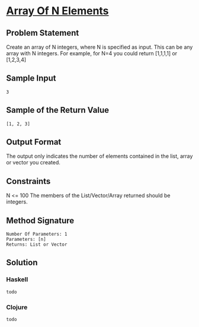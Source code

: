 # [Array Of N Elements](https://www.hackerrank.com/challenges/fp-array-of-n-elements)

## Problem Statement

Create an array of N integers, where N is specified as input. This can be any array with N integers. For example, for N=4 you could return [1,1,1,1] or [1,2,3,4]

## Sample Input
```
3
```

## Sample of the Return Value
```
[1, 2, 3]
```

## Output Format 
The output only indicates the number of elements contained in the list, array or vector you created.

## Constraints 
N <= 100 
The members of the List/Vector/Array returned should be integers.

## Method Signature
```
Number Of Parameters: 1
Parameters: [n]
Returns: List or Vector
```

## Solution

### Haskell
```haskell
todo
```

### Clojure
```clojure
todo
```
